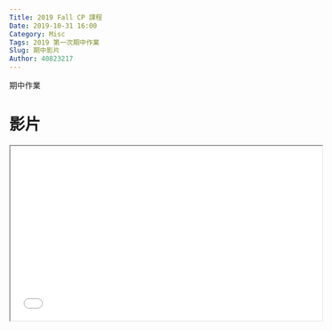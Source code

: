 ```yaml
---
Title: 2019 Fall CP 課程
Date: 2019-10-31 16:00
Category: Misc
Tags: 2019 第一次期中作業
Slug: 期中影片
Author: 40823217
---
```


 期中作業
 
<h1><span style="vertical-align: inherit;"><span style="vertical-align: inherit;">影片</span></span></h1>
<p><iframe width="560" height="314" allowfullscreen="allowfullscreen" src="//www.youtube.com/embed/BDRxVBO5dPA"></iframe></p>